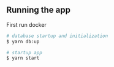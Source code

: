 ## Running the app

First run docker

```bash
# database startup and initialization
$ yarn db:up

# startup app
$ yarn start
```
